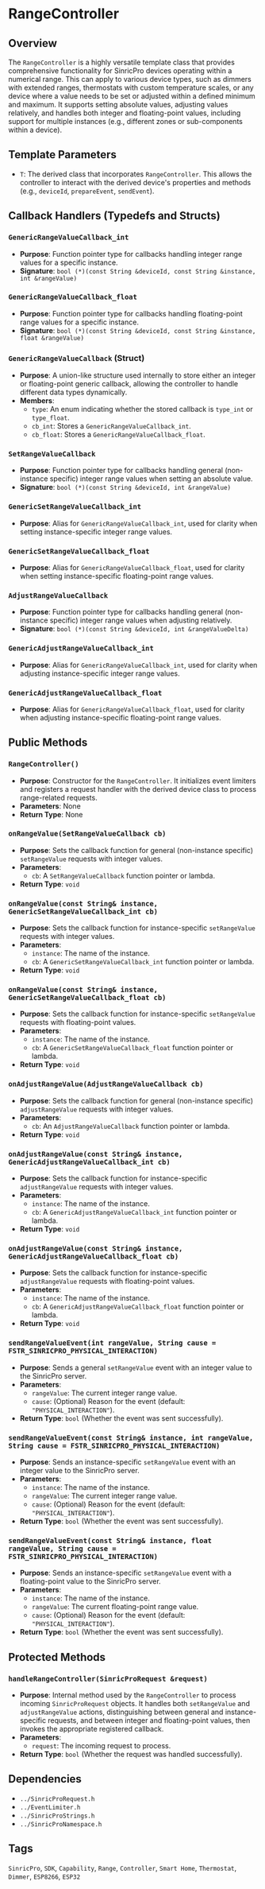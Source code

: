 # RangeController

## Overview
The `RangeController` is a highly versatile template class that provides comprehensive functionality for SinricPro devices operating within a numerical range. This can apply to various device types, such as dimmers with extended ranges, thermostats with custom temperature scales, or any device where a value needs to be set or adjusted within a defined minimum and maximum. It supports setting absolute values, adjusting values relatively, and handles both integer and floating-point values, including support for multiple instances (e.g., different zones or sub-components within a device).

## Template Parameters
*   `T`: The derived class that incorporates `RangeController`. This allows the controller to interact with the derived device's properties and methods (e.g., `deviceId`, `prepareEvent`, `sendEvent`).

## Callback Handlers (Typedefs and Structs)

### `GenericRangeValueCallback_int`
*   **Purpose**: Function pointer type for callbacks handling integer range values for a specific instance.
*   **Signature**: `bool (*)(const String &deviceId, const String &instance, int &rangeValue)`

### `GenericRangeValueCallback_float`
*   **Purpose**: Function pointer type for callbacks handling floating-point range values for a specific instance.
*   **Signature**: `bool (*)(const String &deviceId, const String &instance, float &rangeValue)`

### `GenericRangeValueCallback` (Struct)
*   **Purpose**: A union-like structure used internally to store either an integer or floating-point generic callback, allowing the controller to handle different data types dynamically.
*   **Members**:
    *   `type`: An enum indicating whether the stored callback is `type_int` or `type_float`.
    *   `cb_int`: Stores a `GenericRangeValueCallback_int`.
    *   `cb_float`: Stores a `GenericRangeValueCallback_float`.

### `SetRangeValueCallback`
*   **Purpose**: Function pointer type for callbacks handling general (non-instance specific) integer range values when setting an absolute value.
*   **Signature**: `bool (*)(const String &deviceId, int &rangeValue)`

### `GenericSetRangeValueCallback_int`
*   **Purpose**: Alias for `GenericRangeValueCallback_int`, used for clarity when setting instance-specific integer range values.

### `GenericSetRangeValueCallback_float`
*   **Purpose**: Alias for `GenericRangeValueCallback_float`, used for clarity when setting instance-specific floating-point range values.

### `AdjustRangeValueCallback`
*   **Purpose**: Function pointer type for callbacks handling general (non-instance specific) integer range values when adjusting relatively.
*   **Signature**: `bool (*)(const String &deviceId, int &rangeValueDelta)`

### `GenericAdjustRangeValueCallback_int`
*   **Purpose**: Alias for `GenericRangeValueCallback_int`, used for clarity when adjusting instance-specific integer range values.

### `GenericAdjustRangeValueCallback_float`
*   **Purpose**: Alias for `GenericRangeValueCallback_float`, used for clarity when adjusting instance-specific floating-point range values.

## Public Methods

### `RangeController()`
*   **Purpose**: Constructor for the `RangeController`. It initializes event limiters and registers a request handler with the derived device class to process range-related requests.
*   **Parameters**: None
*   **Return Type**: None

### `onRangeValue(SetRangeValueCallback cb)`
*   **Purpose**: Sets the callback function for general (non-instance specific) `setRangeValue` requests with integer values.
*   **Parameters**:
    *   `cb`: A `SetRangeValueCallback` function pointer or lambda.
*   **Return Type**: `void`

### `onRangeValue(const String& instance, GenericSetRangeValueCallback_int cb)`
*   **Purpose**: Sets the callback function for instance-specific `setRangeValue` requests with integer values.
*   **Parameters**:
    *   `instance`: The name of the instance.
    *   `cb`: A `GenericSetRangeValueCallback_int` function pointer or lambda.
*   **Return Type**: `void`

### `onRangeValue(const String& instance, GenericSetRangeValueCallback_float cb)`
*   **Purpose**: Sets the callback function for instance-specific `setRangeValue` requests with floating-point values.
*   **Parameters**:
    *   `instance`: The name of the instance.
    *   `cb`: A `GenericSetRangeValueCallback_float` function pointer or lambda.
*   **Return Type**: `void`

### `onAdjustRangeValue(AdjustRangeValueCallback cb)`
*   **Purpose**: Sets the callback function for general (non-instance specific) `adjustRangeValue` requests with integer values.
*   **Parameters**:
    *   `cb`: An `AdjustRangeValueCallback` function pointer or lambda.
*   **Return Type**: `void`

### `onAdjustRangeValue(const String& instance, GenericAdjustRangeValueCallback_int cb)`
*   **Purpose**: Sets the callback function for instance-specific `adjustRangeValue` requests with integer values.
*   **Parameters**:
    *   `instance`: The name of the instance.
    *   `cb`: A `GenericAdjustRangeValueCallback_int` function pointer or lambda.
*   **Return Type**: `void`

### `onAdjustRangeValue(const String& instance, GenericAdjustRangeValueCallback_float cb)`
*   **Purpose**: Sets the callback function for instance-specific `adjustRangeValue` requests with floating-point values.
*   **Parameters**:
    *   `instance`: The name of the instance.
    *   `cb`: A `GenericAdjustRangeValueCallback_float` function pointer or lambda.
*   **Return Type**: `void`

### `sendRangeValueEvent(int rangeValue, String cause = FSTR_SINRICPRO_PHYSICAL_INTERACTION)`
*   **Purpose**: Sends a general `setRangeValue` event with an integer value to the SinricPro server.
*   **Parameters**:
    *   `rangeValue`: The current integer range value.
    *   `cause`: (Optional) Reason for the event (default: `"PHYSICAL_INTERACTION"`).
*   **Return Type**: `bool` (Whether the event was sent successfully).

### `sendRangeValueEvent(const String& instance, int rangeValue, String cause = FSTR_SINRICPRO_PHYSICAL_INTERACTION)`
*   **Purpose**: Sends an instance-specific `setRangeValue` event with an integer value to the SinricPro server.
*   **Parameters**:
    *   `instance`: The name of the instance.
    *   `rangeValue`: The current integer range value.
    *   `cause`: (Optional) Reason for the event (default: `"PHYSICAL_INTERACTION"`).
*   **Return Type**: `bool` (Whether the event was sent successfully).

### `sendRangeValueEvent(const String& instance, float rangeValue, String cause = FSTR_SINRICPRO_PHYSICAL_INTERACTION)`
*   **Purpose**: Sends an instance-specific `setRangeValue` event with a floating-point value to the SinricPro server.
*   **Parameters**:
    *   `instance`: The name of the instance.
    *   `rangeValue`: The current floating-point range value.
    *   `cause`: (Optional) Reason for the event (default: `"PHYSICAL_INTERACTION"`).
*   **Return Type**: `bool` (Whether the event was sent successfully).

## Protected Methods

### `handleRangeController(SinricProRequest &request)`
*   **Purpose**: Internal method used by the `RangeController` to process incoming `SinricProRequest` objects. It handles both `setRangeValue` and `adjustRangeValue` actions, distinguishing between general and instance-specific requests, and between integer and floating-point values, then invokes the appropriate registered callback.
*   **Parameters**:
    *   `request`: The incoming request to process.
*   **Return Type**: `bool` (Whether the request was handled successfully).

## Dependencies
*   `../SinricProRequest.h`
*   `../EventLimiter.h`
*   `../SinricProStrings.h`
*   `../SinricProNamespace.h`

## Tags
`SinricPro`, `SDK`, `Capability`, `Range`, `Controller`, `Smart Home`, `Thermostat`, `Dimmer`, `ESP8266`, `ESP32`
